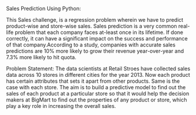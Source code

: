 Sales Prediction Using Python:

This Sales challenge, is a regression problem wherein we have to predict product-wise and store-wise sales.
Sales prediction is a very common real-life problem that each company faces at-least once in its lifetime. If done correctly, it can have a significant impact on the success and performance of that company.According to a study, companies with accurate sales predictions are 10% more likely to grow their revenue year-over-year and 7.3% more likely to hit quota.

Problem Statement:
The data scientists at Retail Stroes have collected sales data across 10 stores in different cities for the year 2013. Now each product has certain attributes that sets it apart from other products. Same is the case with each store.
The aim is to build a predictive model to find out the sales of each product at a particular store so that it would help the decision makers at BigMart to find out the properties of any product or store, which play a key role in increasing the overall sales.
